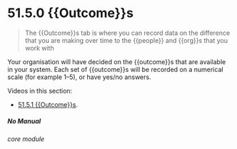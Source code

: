 # 51.5.0 {{Outcome}}s

> The {{Outcome}}s tab is where you can record data on the difference that you are making over time to the {{people}} and {{org}}s that you work with

Your organisation will have decided on the {{outcome}}s that are available in your system. Each set of {{outcome}}s will be recorded on a numerical scale (for example 1–5), or have yes/no answers.

Videos in this section:

- [51.5.1 {{Outcome}}s](/help/index/p/50.5.1).


##### No Manual

###### core module
